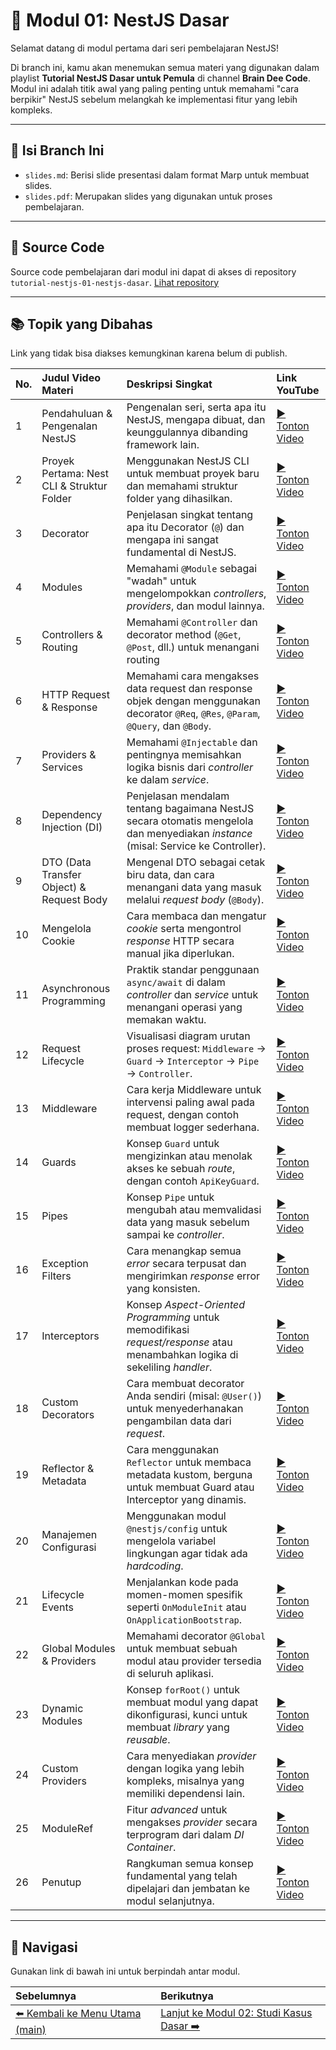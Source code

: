 # 🚀 Modul 01: NestJS Dasar

Selamat datang di modul pertama dari seri pembelajaran NestJS!

Di branch ini, kamu akan menemukan semua materi yang digunakan dalam playlist **Tutorial NestJS Dasar untuk Pemula** di channel **Brain Dee Code**. Modul ini adalah titik awal yang paling penting untuk memahami "cara berpikir" NestJS sebelum melangkah ke implementasi fitur yang lebih kompleks.

---

## 📂 Isi Branch Ini

- `slides.md`: Berisi slide presentasi dalam format Marp untuk membuat slides.
- `slides.pdf`: Merupakan slides yang digunakan untuk proses pembelajaran.

---

## 📄 Source Code

Source code pembelajaran dari modul ini dapat di akses di repository `tutorial-nestjs-01-nestjs-dasar`.
[Lihat repository](https://github.com/braindeecode/tutorial-nestjs-01-nestjs-dasar)

---

## 📚 Topik yang Dibahas

Link yang tidak bisa diakses kemungkinan karena belum di publish.

| No. | Judul Video Materi                         | Deskripsi Singkat                                                                                                                     | Link YouTube                                    |
| :-- | :----------------------------------------- | :------------------------------------------------------------------------------------------------------------------------------------ | :---------------------------------------------- |
| 1   | Pendahuluan & Pengenalan NestJS            | Pengenalan seri, serta apa itu NestJS, mengapa dibuat, dan keunggulannya dibanding framework lain.                                    | [▶️ Tonton Video](https://youtu.be/y1j7cIKiwMA) |
| 2   | Proyek Pertama: Nest CLI & Struktur Folder | Menggunakan NestJS CLI untuk membuat proyek baru dan memahami struktur folder yang dihasilkan.                                        | [▶️ Tonton Video](https://youtu.be/2wL49I1qVUA) |
| 3   | Decorator                                  | Penjelasan singkat tentang apa itu Decorator (`@`) dan mengapa ini sangat fundamental di NestJS.                                      | [▶️ Tonton Video](https://youtu.be/_4D6eEm9yxI) |
| 4   | Modules                                    | Memahami `@Module` sebagai "wadah" untuk mengelompokkan _controllers_, _providers_, dan modul lainnya.                                | [▶️ Tonton Video](https://youtu.be/wPC8phVcWI4) |
| 5   | Controllers & Routing                      | Memahami `@Controller` dan decorator method (`@Get`, `@Post`, dll.) untuk menangani routing                                           | [▶️ Tonton Video](https://youtu.be/sG3z31QjdN8) |
| 6   | HTTP Request & Response                    | Memahami cara mengakses data request dan response objek dengan menggunakan decorator `@Req`, `@Res`, `@Param`, `@Query`, dan `@Body`. | [▶️ Tonton Video](https://youtu.be/kFQrv4WTn3Y) |
| 7   | Providers & Services                       | Memahami `@Injectable` dan pentingnya memisahkan logika bisnis dari _controller_ ke dalam _service_.                                  | [▶️ Tonton Video](https://youtu.be/CkE68AJ5sOA) |
| 8   | Dependency Injection (DI)                  | Penjelasan mendalam tentang bagaimana NestJS secara otomatis mengelola dan menyediakan _instance_ (misal: Service ke Controller).     | [▶️ Tonton Video](https://youtu.be/thhyxiOZZ6I) |
| 9   | DTO (Data Transfer Object) & Request Body  | Mengenal DTO sebagai cetak biru data, dan cara menangani data yang masuk melalui _request body_ (`@Body`).                            | [▶️ Tonton Video](https://youtu.be/xeQNycP_M6Q) |
| 10  | Mengelola Cookie                           | Cara membaca dan mengatur _cookie_ serta mengontrol _response_ HTTP secara manual jika diperlukan.                                    | [▶️ Tonton Video](https://youtu.be/YJswlRgeZNo) |
| 11  | Asynchronous Programming                   | Praktik standar penggunaan `async/await` di dalam _controller_ dan _service_ untuk menangani operasi yang memakan waktu.              | [▶️ Tonton Video](https://youtu.be/k3Ky9eGQsIw) |
| 12  | Request Lifecycle                          | Visualisasi diagram urutan proses request: `Middleware` -> `Guard` -> `Interceptor` -> `Pipe` -> `Controller`.                        | [▶️ Tonton Video](https://youtu.be/Y8DlPhffrLs) |
| 13  | Middleware                                 | Cara kerja Middleware untuk intervensi paling awal pada request, dengan contoh membuat logger sederhana.                              | [▶️ Tonton Video](https://youtu.be/AcGP6JVKp0M) |
| 14  | Guards                                     | Konsep `Guard` untuk mengizinkan atau menolak akses ke sebuah _route_, dengan contoh `ApiKeyGuard`.                                   | [▶️ Tonton Video](https://youtu.be/R9BvHbzcNAc) |
| 15  | Pipes                                      | Konsep `Pipe` untuk mengubah atau memvalidasi data yang masuk sebelum sampai ke _controller_.                                         | [▶️ Tonton Video](https://youtu.be/rf4dWjCSglE) |
| 16  | Exception Filters                          | Cara menangkap semua _error_ secara terpusat dan mengirimkan _response_ error yang konsisten.                                         | [▶️ Tonton Video](https://youtu.be/sqhs0dlpf20) |
| 17  | Interceptors                               | Konsep _Aspect-Oriented Programming_ untuk memodifikasi _request/response_ atau menambahkan logika di sekeliling _handler_.           | [▶️ Tonton Video](https://youtu.be/RFvV2S54cmU) |
| 18  | Custom Decorators                          | Cara membuat decorator Anda sendiri (misal: `@User()`) untuk menyederhanakan pengambilan data dari _request_.                         | [▶️ Tonton Video](https://youtu.be/vW_dtryoyWU) |
| 19  | Reflector & Metadata                       | Cara menggunakan `Reflector` untuk membaca metadata kustom, berguna untuk membuat Guard atau Interceptor yang dinamis.                | [▶️ Tonton Video](https://youtu.be/vyy9ZHUDgIs) |
| 20  | Manajemen Configurasi                      | Menggunakan modul `@nestjs/config` untuk mengelola variabel lingkungan agar tidak ada _hardcoding_.                                   | [▶️ Tonton Video](https://youtu.be/_pMvv5MHOo8) |
| 21  | Lifecycle Events                           | Menjalankan kode pada momen-momen spesifik seperti `OnModuleInit` atau `OnApplicationBootstrap`.                                      | [▶️ Tonton Video](https://youtu.be/9m7fbXfnRgY) |
| 22  | Global Modules & Providers                 | Memahami decorator `@Global` untuk membuat sebuah modul atau provider tersedia di seluruh aplikasi.                                   | [▶️ Tonton Video](https://youtu.be/FjnrUBEPm-Q) |
| 23  | Dynamic Modules                            | Konsep `forRoot()` untuk membuat modul yang dapat dikonfigurasi, kunci untuk membuat _library_ yang _reusable_.                       | [▶️ Tonton Video](https://youtu.be/mTzffU7Q2_Q) |
| 24  | Custom Providers                           | Cara menyediakan _provider_ dengan logika yang lebih kompleks, misalnya yang memiliki dependensi lain.                                | [▶️ Tonton Video](https://youtu.be/t-wUOGwbgKI) |
| 25  | ModuleRef                                  | Fitur _advanced_ untuk mengakses _provider_ secara terprogram dari dalam _DI Container_.                                              | [▶️ Tonton Video](https://youtu.be/TzewIyWw-3c) |
| 26  | Penutup                                    | Rangkuman semua konsep fundamental yang telah dipelajari dan jembatan ke modul selanjutnya.                                           | [▶️ Tonton Video](https://youtu.be/vImQsUgCuts) |

---

## 🧭 Navigasi

Gunakan link di bawah ini untuk berpindah antar modul.

| Sebelumnya                                                                                  | Berikutnya                                                                                                                         |
| :------------------------------------------------------------------------------------------ | :--------------------------------------------------------------------------------------------------------------------------------- |
| [⬅️ Kembali ke Menu Utama (main)](https://github.com/braindeecode/materi-youtube/tree/main) | [Lanjut ke Modul 02: Studi Kasus Dasar ➡️](https://github.com/braindeecode/materi-youtube/tree/nestjs/02-studi-kasus-nestjs-dasar) |
